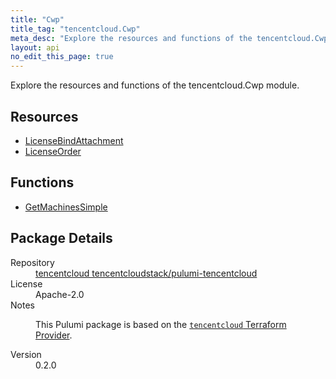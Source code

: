 ```yaml
---
title: "Cwp"
title_tag: "tencentcloud.Cwp"
meta_desc: "Explore the resources and functions of the tencentcloud.Cwp module."
layout: api
no_edit_this_page: true
---
```


<!-- WARNING: this file was generated by Pulumi Docs Generator. -->
<!-- Do not edit by hand unless you're certain you know what you are doing! -->

Explore the resources and functions of the tencentcloud.Cwp module.

<h2 id="resources">Resources</h2>
<ul class="api">
    <li><a href="licensebindattachment/" title="LicenseBindAttachment"><span class="api-symbol api-symbol--resource"></span>LicenseBindAttachment</a></li>
    <li><a href="licenseorder/" title="LicenseOrder"><span class="api-symbol api-symbol--resource"></span>LicenseOrder</a></li>
</ul>

<h2 id="functions">Functions</h2>
<ul class="api">
    <li><a href="getmachinessimple/" title="GetMachinesSimple"><span class="api-symbol api-symbol--function"></span>GetMachinesSimple</a></li>
</ul>

<h2 id="package-details">Package Details</h2>
<dl class="package-details">
	<dt>Repository</dt>
	<dd><a href="https://github.com/tencentcloudstack/pulumi-tencentcloud">tencentcloud tencentcloudstack/pulumi-tencentcloud</a></dd>
	<dt>License</dt>
	<dd>Apache-2.0</dd>
	<dt>Notes</dt>
	<dd><p>This Pulumi package is based on the <a href="https://github.com/tencentcloudstack/terraform-provider-tencentcloud"><code>tencentcloud</code> Terraform Provider</a>.</p>
</dd>
	<dt>Version</dt>
	<dd>0.2.0</dd>
</dl>

